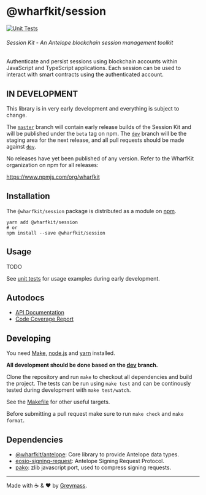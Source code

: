 # @wharfkit/session

[![Unit Tests](https://github.com/wharfkit/session/actions/workflows/test.yml/badge.svg)](https://github.com/wharfkit/session/actions/workflows/test.yml?query=branch%3Amaster)

###### Session Kit - An Antelope blockchain session management toolkit

Authenticate and persist sessions using blockchain accounts within JavaScript and TypeScript applications. Each session can be used to interact with smart contracts using the authenticated account.

## IN DEVELOPMENT

This library is in very early development and everything is subject to change.

The [`master`](https://github.com/wharfkit/session) branch will contain early release builds of the Session Kit and will be published under the `beta` tag on npm. The [`dev`](https://github.com/wharfkit/session/tree/dev) branch will be the staging area for the next release, and all pull requests should be made against [`dev`](https://github.com/wharfkit/session/tree/dev).

No releases have yet been published of any version. Refer to the WharfKit organization on npm for all releases:

https://www.npmjs.com/org/wharfkit

## Installation

The `@wharfkit/session` package is distributed as a module on [npm](https://www.npmjs.com/package/PACKAGE).

```
yarn add @wharfkit/session
# or
npm install --save @wharfkit/session
```

## Usage

TODO

See [unit tests](https://github.com/wharfkit/session/tree/main/test) for usage examples during early development.

## Autodocs

-   [API Documentation](https://wharfkit.github.io/session/)
-   [Code Coverage Report](https://wharfkit.github.io/session/coverage/)

## Developing

You need [Make](https://www.gnu.org/software/make/), [node.js](https://nodejs.org/en/) and [yarn](https://classic.yarnpkg.com/en/docs/install) installed.

**All development should be done based on the [dev](https://github.com/wharfkit/session/tree/dev) branch.**

Clone the repository and run `make` to checkout all dependencies and build the project. The tests can be run using `make test` and can be continously tested during development with `make test/watch`.

See the [Makefile](./Makefile) for other useful targets.

Before submitting a pull request make sure to run `make check` and `make format`.

## Dependencies

-   [@wharfkit/antelope](https://github.com/wharfkit/antelope): Core library to provide Antelope data types.
-   [eosio-signing-request](https://github.com/greymass/eosio-signing-request): Antelope Signing Request Protocol.
-   [pako](https://github.com/nodeca/pako): zlib javascript port, used to compress signing requests.

---

Made with ☕️ & ❤️ by [Greymass](https://greymass.com).
